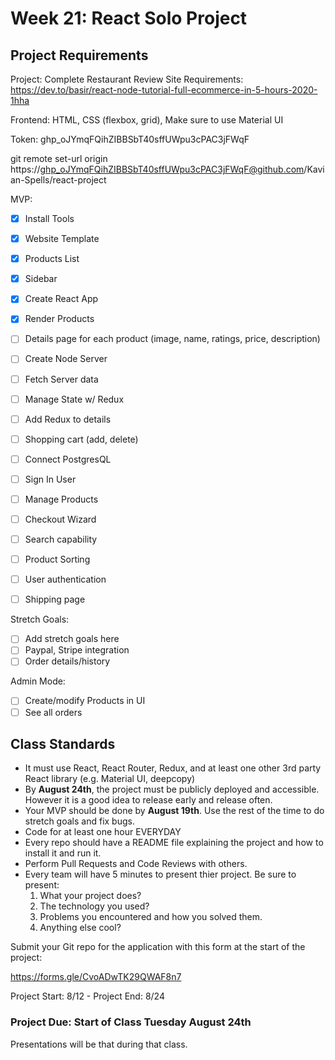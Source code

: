 # Week 21: React Solo Project

## Project Requirements

Project: Complete Restaurant Review Site
Requirements: https://dev.to/basir/react-node-tutorial-full-ecommerce-in-5-hours-2020-1hha

Frontend: HTML, CSS (flexbox, grid), Make sure to use Material UI

Token: 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

git remote set-url origin https://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@github.com/Kavian-Spells/react-project

MVP:
- [x] Install Tools
- [x] Website Template
- [x] Products List
- [x] Sidebar 
- [x] Create React App
- [x] Render Products
- [ ] Details page for each product (image, name, ratings, price, description)
- [ ] Create Node Server
- [ ] Fetch Server data
- [ ] Manage State w/ Redux
- [ ] Add Redux to details
- [ ] Shopping cart (add, delete)
- [ ] Connect PostgresQL
- [ ] Sign In User
- [ ] Manage Products
- [ ] Checkout Wizard

- [ ] Search capability
- [ ] Product Sorting
- [ ] User authentication
- [ ] Shipping page

Stretch Goals:
- [ ] Add stretch goals here
- [ ] Paypal, Stripe integration
- [ ] Order details/history

Admin Mode:
- [ ] Create/modify Products in UI
- [ ] See all orders

## Class Standards

- It must use React, React Router, Redux, and at least one other 3rd party React library (e.g. Material UI, deepcopy)
- By <strong>August 24th</strong>, the project must be publicly deployed and accessible. However it is a good idea to release early and release often.
- Your MVP should be done by <strong>August 19th</strong>. Use the rest of the time to do stretch goals and fix bugs.
- Code for at least one hour EVERYDAY
- Every repo should have a README file explaining the project and how to install it and run it.
- Perform Pull Requests and Code Reviews with others.
- Every team will have 5 minutes to present thier project. Be sure to present:
    1. What your project does?
    2. The technology you used?
    3. Problems you encountered and how you solved them.
    4. Anything else cool?

Submit your Git repo for the application with this form at the start of the project:

https://forms.gle/CvoADwTK29QWAF8n7

Project Start: 8/12 - Project End: 8/24

### Project Due: Start of Class Tuesday August 24th

Presentations will be that during that class.
